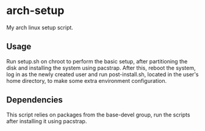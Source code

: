 # arch-setup
My arch linux setup script.

## Usage

Run setup.sh on chroot to perform the basic setup, after partitioning the disk and installing the system using pacstrap. After this, reboot the system, 
log in as the newly created user and run post-install.sh, located in the user's home directory, to make some extra environment configuration.

## Dependencies

This script relies on packages from the base-devel group, run the scripts after installing it using pacstrap.
